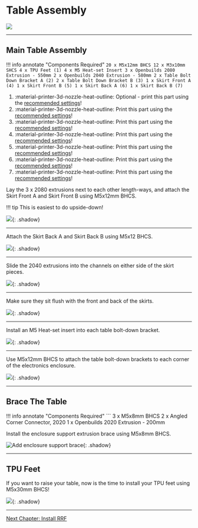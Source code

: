 # Table Assembly

![](../img/table_assembly/table_assembly.png)

---

## Main Table Assembly

!!! info annotate "Components Required"
    ```
    20 x M5x12mm BHCS
    12 x M3x10mm SHCS
     4 x TPU Feet (1)
     4 x M5 Heat-set Insert
     3 x Openbuilds 2080 Extrusion - 550mm
     2 x Openbuilds 2040 Extrusion - 580mm
     2 x Table Bolt Down Bracket A (2)
     2 x Table Bolt Down Bracket B (3)
     1 x Skirt Front A (4)
     1 x Skirt Front B (5)
     1 x Skirt Back A (6)
     1 x Skirt Back B (7)
    ```
1. :material-printer-3d-nozzle-heat-outline: Optional - print this part using the [recommended settings](../../printing/print_guide.md#electronics-table)!
2. :material-printer-3d-nozzle-heat-outline: Print this part using the [recommended settings](../../printing/print_guide.md#electronics-table)!
3. :material-printer-3d-nozzle-heat-outline: Print this part using the [recommended settings](../../printing/print_guide.md#electronics-table)!
4. :material-printer-3d-nozzle-heat-outline: Print this part using the [recommended settings](../../printing/print_guide.md#electronics-table)!
5. :material-printer-3d-nozzle-heat-outline: Print this part using the [recommended settings](../../printing/print_guide.md#electronics-table)!
6. :material-printer-3d-nozzle-heat-outline: Print this part using the [recommended settings](../../printing/print_guide.md#electronics-table)!
7. :material-printer-3d-nozzle-heat-outline: Print this part using the [recommended settings](../../printing/print_guide.md#electronics-table)!

Lay the 3 x 2080 extrusions next to each other length-ways, and attach the Skirt Front A and Skirt Front B using M5x12mm BHCS.

!!! tip
    This is easiest to do upside-down!

![](../img/table_assembly/y_axis_step_87.png){: .shadow}

---

Attach the Skirt Back A and Skirt Back B using M5x12 BHCS.

![](../img/table_assembly/y_axis_step_88.png){: .shadow}

---

Slide the 2040 extrusions into the channels on either side of the skirt pieces.

![](../img/table_assembly/y_axis_step_89.png){: .shadow}

---

Make sure they sit flush with the front and back of the skirts.

![](../img/table_assembly/y_axis_step_90.png){: .shadow}

---
Install an M5 Heat-set insert into each table bolt-down bracket.

![](../img/table_assembly/y_axis_step_90.1.png){: .shadow}

---

Use M5x12mm BHCS to attach the table bolt-down brackets to each corner of the electronics enclosure.

![](../img/table_assembly/y_axis_step_91.png){: .shadow}

---

## Brace The Table

!!! info annotate "Components Required"
    ```
    3 x M5x8mm BHCS
    2 x Angled Corner Connector, 2020
    1 x Openbuilds 2020 Extrusion - 200mm

Install the enclosure support extrusion brace using M5x8mm BHCS.

![Add enclosure support brace](../img/assemble_electronics/assemble_electronics_step_0.png){: .shadow}

---

## TPU Feet

If you want to raise your table, now is the time to install your TPU feet using M5x30mm BHCS!

![](../img/table_assembly/table_foot_assy.jpg){: .shadow}

---

[Next Chapter: Install RRF](./90_install_rrf.md)
